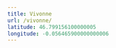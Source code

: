 ```yaml
---
title: Vivonne
url: /vivonne/
latitude: 46.799156100000005
longitude: -0.056465900000000006
---
```

